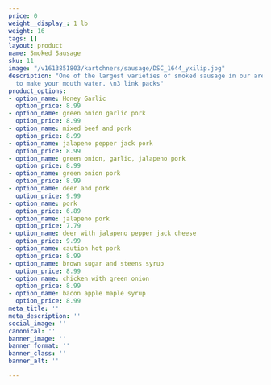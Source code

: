 ```yaml
---
price: 0
weight__display_: 1 lb
weight: 16
tags: []
layout: product
name: Smoked Sausage
sku: 11
image: "/v1613851803/kartchners/sausage/DSC_1644_yxilip.jpg"
description: "One of the largest varieties of smoked sausage in our area, all guaranteed
  to make your mouth water. \n3 link packs"
product_options:
- option_name: Honey Garlic
  option_price: 8.99
- option_name: green onion garlic pork
  option_price: 8.99
- option_name: mixed beef and pork
  option_price: 8.99
- option_name: jalapeno pepper jack pork
  option_price: 8.99
- option_name: green onion, garlic, jalapeno pork
  option_price: 8.99
- option_name: green onion pork
  option_price: 8.99
- option_name: deer and pork
  option_price: 9.99
- option_name: pork
  option_price: 6.89
- option_name: jalapeno pork
  option_price: 7.79
- option_name: deer with jalapeno pepper jack cheese
  option_price: 9.99
- option_name: caution hot pork
  option_price: 8.99
- option_name: brown sugar and steens syrup
  option_price: 8.99
- option_name: chicken with green onion
  option_price: 8.99
- option_name: bacon apple maple syrup
  option_price: 8.99
meta_title: ''
meta_description: ''
social_image: ''
canonical: ''
banner_image: ''
banner_format: ''
banner_class: ''
banner_alt: ''

---
```

